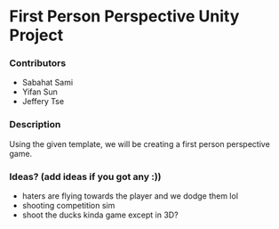 # First Person Perspective Unity Project

### Contributors
- Sabahat Sami
- Yifan Sun
- Jeffery Tse

### Description
Using the given template, we will be creating a first person perspective game.

### Ideas? (add ideas if you got any :))
- haters are flying towards the player and we dodge them lol
- shooting competition sim
- shoot the ducks kinda game except in 3D?